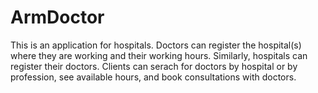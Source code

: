 # ArmDoctor
This is an application for hospitals. Doctors can register the hospital(s) where they are working and their working hours. Similarly, hospitals can register their doctors.
Clients can serach for doctors by hospital or by profession, see available hours, and book consultations with doctors.
